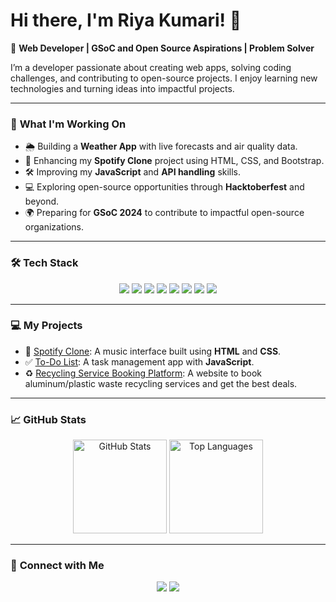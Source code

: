 # Hi there, I'm Riya Kumari! 👋  
🌟 **Web Developer | GSoC and Open Source Aspirations | Problem Solver**

I’m a developer passionate about creating web apps, solving coding challenges, and contributing to open-source projects. I enjoy learning new technologies and turning ideas into impactful projects.

---

### 🚀 **What I'm Working On**
- 🌦️ Building a **Weather App** with live forecasts and air quality data.
- 🎵 Enhancing my **Spotify Clone** project using HTML, CSS, and Bootstrap.
- 🛠️ Improving my **JavaScript** and **API handling** skills.
- 💻 Exploring open-source opportunities through **Hacktoberfest** and beyond.
- 🌍 Preparing for **GSoC 2024** to contribute to impactful open-source organizations.
  

---

### 🛠️ **Tech Stack**
<div align="center">
  <img src="https://img.shields.io/badge/Code-JavaScript-yellow?style=for-the-badge&logo=javascript&logoColor=white">
  <img src="https://img.shields.io/badge/Code-Java-red?style=for-the-badge&logo=java&logoColor=white">
  <img src="https://img.shields.io/badge/Code-HTML-orange?style=for-the-badge&logo=html5&logoColor=white">
  <img src="https://img.shields.io/badge/Code-CSS-blue?style=for-the-badge&logo=css3&logoColor=white">
  <img src="https://img.shields.io/badge/Framework-Bootstrap-purple?style=for-the-badge&logo=bootstrap&logoColor=white">
  <img src="https://img.shields.io/badge/Tools-Git-orange?style=for-the-badge&logo=git&logoColor=white">
  <img src="https://img.shields.io/badge/Tools-VS%20Code-blue?style=for-the-badge&logo=visual-studio-code&logoColor=white">
  <img src="https://img.shields.io/badge/Tools-Axios-green?style=for-the-badge&logo=axios&logoColor=white">
</div>

---

### 💻 **My Projects**
- 🎵 [Spotify Clone](https://github.com/RIYAKUMARI001/spotify-clone): A music interface built using **HTML** and **CSS**.  
- ✅ [To-Do List](https://github.com/RIYAKUMARI001/To-do-list): A task management app with **JavaScript**.
-  ♻️ [Recycling Service Booking Platform](https://github.com/RIYAKUMARI001/Nature-Nexus.git): A website to book aluminum/plastic waste recycling services and get the best deals.  


---

### 📈 **GitHub Stats**
<div align="center">
  <img src="https://github-readme-stats.vercel.app/api?username=RIYAKUMARI001&show_icons=true&theme=radical" alt="GitHub Stats" height="150">
  <img src="https://github-readme-stats.vercel.app/api/top-langs/?username=RIYAKUMARI001&layout=compact&theme=radical" alt="Top Languages" height="150">
</div>

---

### 🌟 **Connect with Me**
<div align="center">
  <a href="https://www.linkedin.com/in/riya-kumari-140ab3320/"><img src="https://img.shields.io/badge/LinkedIn-Riya%20Kumari-blue?style=for-the-badge&logo=linkedin"></a>
  <a href="mailto:riya.kumari@example.com"><img src="https://img.shields.io/badge/Email-Riya%20Kumari-red?style=for-the-badge&logo=gmail"></a>
</div>

<!---
RIYAKUMARI001/RIYAKUMARI001 is a ✨ special ✨ repository because its `README.md` (this file) appears on your GitHub profile.
You can click the Preview link to take a look at your changes.
--->
